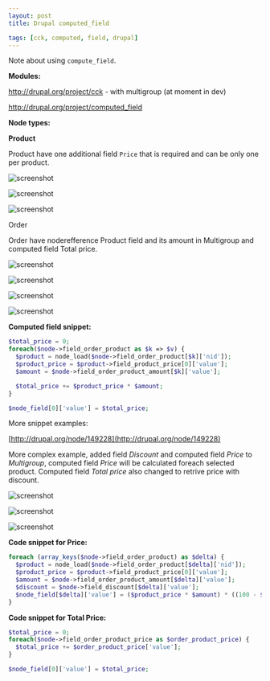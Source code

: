 ```yaml
---
layout: post
title: Drupal computed_field

tags: [cck, computed, field, drupal]
---
```


Note about using `compute_field`.

**Modules:**

http://drupal.org/project/cck - with multigroup (at moment in dev)

http://drupal.org/project/computed_field

**Node types:**

**Product**

Product have one additional field `Price` that is required and can be only one per product.

![screenshot](/images/wp/118.png)

![screenshot](/images/wp/119.png)

![screenshot](/images/wp/29.png)

Order

Order have noderefference Product field and its amount in Multigroup and computed field Total price.

![screenshot](/images/wp/34.png)

![screenshot](/images/wp/43.png)

![screenshot](/images/wp/53.png)

![screenshot](/images/wp/62.png)

**Computed field snippet:**

```php
$total_price = 0;
foreach($node->field_order_product as $k => $v) {
  $product = node_load($node->field_order_product[$k]['nid']);
  $product_price = $product->field_product_price[0]['value'];
  $amount = $node->field_order_product_amount[$k]['value'];

  $total_price += $product_price * $amount;
}

$node_field[0]['value'] = $total_price;
```

More snippet examples:

[http://drupal.org/node/149228](http://drupal.org/node/149228)

More complex example, added field _Discount_ and computed field _Price_ to _Multigroup_, computed field _Price_ will be calculated foreach selected product. Computed field _Total price_ also changed to retrive price with discount.

![screenshot](/images/wp/82.png)

![screenshot](/images/wp/92.png)

![screenshot](/images/wp/93.png)

**Code snippet for Price:**

```php
foreach (array_keys($node->field_order_product) as $delta) {
  $product = node_load($node->field_order_product[$delta]['nid']);
  $product_price = $product->field_product_price[0]['value'];
  $amount = $node->field_order_product_amount[$delta]['value'];
  $discount = $node->field_discount[$delta]['value'];
  $node_field[$delta]['value'] = ($product_price * $amount) * ((100 - $discount) / 100);
}
```

**Code snippet for Total Price:**

```php
$total_price = 0;
foreach($node->field_order_product_price as $order_product_price) {
  $total_price += $order_product_price['value'];
}

$node_field[0]['value'] = $total_price;
```
